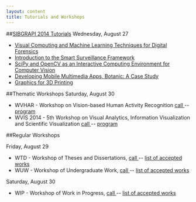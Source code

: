 ```yaml
---
layout: content
title: Tutorials and Workshops  
---
```


##[SIBGRAPI 2014 Tutorials](tutorials.html)
Wednesday, August 27

- [Visual Computing and Machine Learning Techniques for Digital Forensics](tutorials.html)
- [Introduction to the Smart Surveillance Framework](tutorials.html)
- [SciPy and OpenCV as an Interactive Computing Environment for Computer Vision](tutorials.html)
- [Developing Mobile Multimedia Apps, Botanic: A Case Study](tutorials.html)
- [Graphics for 3D Printing](tutorials.html)

##Thematic Workshops
Saturday, August 30

- WVHAR - Workshop on Vision-based Human Activity Recognition [   call   ](call-for-wvhar.html) -- [   program   ](program_WVHAR.html)
- WVIS 2014 - 5th Workshop on Visual Analytics, Information Visualization and Scientific Visualization [   call   ](call-for-wvis.html) -- [   program   ](SIBGRAPI2014-WVIS-program.html)

##Regular Workshops

Friday, August 29

- WTD - Workshop of Theses and Dissertations, [   call   ](call-for-WTD.html) -- [  list of accepted works  ](SIBGRAPI2014-WTD-posters.html)
- WUW - Workshop of Undergraduate Work, [   call   ](call-for-WUW.html) -- [  list of accepted works  ](SIBGRAPI2014-WUW-posters.html)

Saturday, August 30

- WIP - Workshop of Work in Progress, [   call   ](call-for-WiP.html) -- [  list of accepted works  ](SIBGRAPI2014-WiP-works.html)